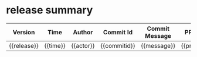 # release summary
|Version|Time|Author|Commit Id|Commit Message|PR|
|---|---|---|---|---|---|
|{{release}}|{{time}}|{{actor}}|{{commitid}}|{{message}}| {{pr}} | 
